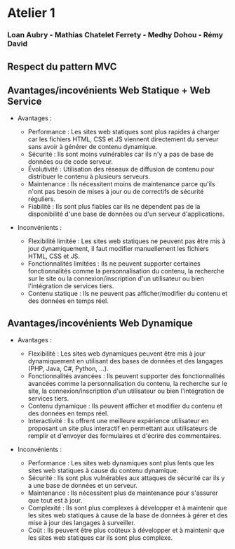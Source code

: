 # Atelier 1
### Loan Aubry - Mathias Chatelet Ferrety - Medhy Dohou - Rémy David

## Respect du pattern MVC

## Avantages/incovénients Web Statique + Web Service

- Avantages :
    - Performance : Les sites web statiques sont plus rapides à charger car les fichiers HTML, CSS et JS viennent directement du serveur sans avoir à générer de contenu dynamique.
    - Sécurité : Ils sont moins vulnérables car ils n'y a pas de base de données ou de code serveur.
    - Évolutivité : Utilisation des réseaux de diffusion de contenu pour distribuer le contenu à plusieurs serveurs.
    - Maintenance : Ils nécessitent moins de maintenance parce qu'ils n'ont pas besoin de mises à jour ou de correctifs de sécurité réguliers.
    - Fiabilité : Ils sont plus fiables car ils ne dépendent pas de la disponibilité d'une base de données ou d'un serveur d'applications.

- Inconvénients :
    - Flexibilité limitée : Les sites web statiques ne peuvent pas être mis à jour dynamiquement, il faut modifier manuellement les fichiers HTML, CSS et JS.
    - Fonctionnalités limitées : Ils ne peuvent supporter certaines fonctionnalités comme la personnalisation du contenu, la recherche sur le site ou la connexion/inscription d'un utilisateur ou bien l'intégration de services tiers.
    - Contenu statique : Ils ne peuvent pas afficher/modifier du contenu et des données en temps réel.

## Avantages/incovénients Web Dynamique

- Avantages :
    - Flexibilité : Les sites web dynamiques peuvent être mis à jour dynamiquement en utilisant des bases de données et des langages (PHP, Java, C#, Python, ...).
    - Fonctionnalités avancées : Ils peuvent supporter des fonctionnalités avancées comme la personnalisation du contenu, la recherche sur le site, la connexion/inscription d'un utilisateur ou bien l'intégration de services tiers.
    - Contenu dynamique : Ils peuvent afficher et modifier du contenu et des données en temps réel.
    - Interactivité : Ils offrent une meilleure expérience utilisateur en proposant un site plus interactif en permettant aux utilisateurs de remplir et d'envoyer des formulaires et d'écrire des commentaires.

- Inconvénients :
    - Performance : Les sites web dynamiques sont plus lents que les sites web statiques à cause du contenu dynamique.
    - Sécurité : Ils sont plus vulnérables aux attaques de sécurité car ils y a une base de données et un serveur.
    - Maintenance : Ils nécessitent plus de maintenance pour s'assurer que tout est à jour.
    - Complexité : Ils sont plus complexes à développer et à maintenir que les sites web statiques à cause de la base de données à gérer et des mise à jour des langages à surveiller.
    - Coût : Ils peuvent être plus coûteux à développer et à maintenir que les sites web statiques car ils sont plus complexe.